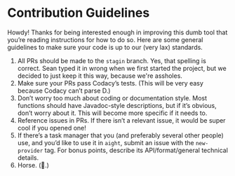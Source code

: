 # Contribution Guidelines

Howdy! Thanks for being interested enough in improving this dumb tool that you’re reading instructions for how to do so. Here are some general guidelines to make sure your code is up to our (very lax) standards.

1. All PRs should be made to the `stagin` branch. Yes, that spelling is correct. Sean typed it in wrong when we first started the project, but we decided to just keep it this way, because we're assholes.
2. Make sure your PRs pass Codacy’s tests. (This will be very easy because Codacy can’t parse D.)
3. Don’t worry too much about coding or documentation style. Most functions should have Javadoc-style descriptions, but if it’s obvious, don’t worry about it. This will become more specific if it needs to.
4. Reference issues in PRs. If there isn’t a relevant issue, it would be super cool if you opened one!
5. If there’s a task manager that you (and preferably several other people) use, and you’d like to use it in `aight`, submit an issue with the `new-provider` tag. For bonus points, describe its API/format/general technical details.
6. Horse. ​(:horse:.)